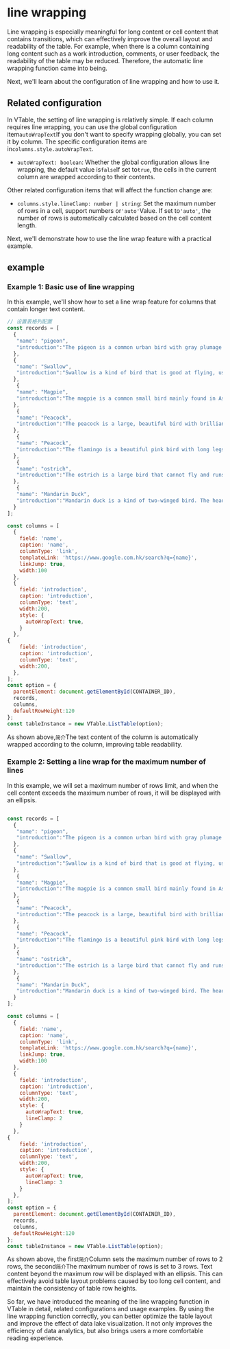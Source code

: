 # line wrapping

Line wrapping is especially meaningful for long content or cell content that contains transitions, which can effectively improve the overall layout and readability of the table. For example, when there is a column containing long content such as a work introduction, comments, or user feedback, the readability of the table may be reduced. Therefore, the automatic line wrapping function came into being.

Next, we'll learn about the configuration of line wrapping and how to use it.

## Related configuration

In VTable, the setting of line wrapping is relatively simple. If each column requires line wrapping, you can use the global configuration item`autoWrapText`If you don't want to specify wrapping globally, you can set it by column. The specific configuration items are in`columns.style.autoWrapText`.

*   `autoWrapText: boolean`: Whether the global configuration allows line wrapping, the default value is`false`If set to`true`, the cells in the current column are wrapped according to their contents.

Other related configuration items that will affect the function change are:

*   `columns.style.lineClamp: number | string`: Set the maximum number of rows in a cell, support numbers or`'auto'`Value. If set to`'auto'`, the number of rows is automatically calculated based on the cell content length.

Next, we'll demonstrate how to use the line wrap feature with a practical example.

## example

### Example 1: Basic use of line wrapping

In this example, we'll show how to set a line wrap feature for columns that contain longer text content.

```javascript livedemo template=vtable
// 设置表格列配置
const records = [
  {
   "name": "pigeon",
   "introduction":"The pigeon is a common urban bird with gray plumage and a short, stout beak"
  },
  {
   "name": "Swallow",
   "introduction":"Swallow is a kind of bird that is good at flying, usually perches near houses and buildings."
  },
   {
   "name": "Magpie",
   "introduction":"The magpie is a common small bird mainly found in Asia. They are small in size with a black head and throat, gray back and white belly. Magpies are social animals and often live in woods Breeding nests in China or in urban parks, feeding on insects, fruit and seeds. They are also highly intelligent and social, and are considered an intelligent, playful bird."
  },
   {
   "name": "Peacock",
   "introduction":"The peacock is a large, beautiful bird with brilliant blue-green plumage and a long tail. Native to South Asia, it feeds on insects, fruit, and seeds."
  },
   {
   "name": "Peacock",
   "introduction":"The flamingo is a beautiful pink bird with long legs and neck, good at swimming, and is a common bird in tropical areas."
  },
   {
   "name": "ostrich",
   "introduction":"The ostrich is a large bird that cannot fly and runs fast. It is one of the largest birds in the world",
  },
   {
   "name": "Mandarin Duck",
   "introduction":"Mandarin duck is a kind of two-winged bird. The head of the male bird is blue and the head of the female bird is brown. It usually perches and mates in pairs. It is one of the symbols in Chinese culture.",
  }
];

const columns = [
  {
    field: 'name',
    caption: 'name',
    columnType: 'link',
    templateLink: 'https://www.google.com.hk/search?q={name}',
    linkJump: true,
    width:100
  },
  {
    field: 'introduction',
    caption: 'introduction',
    columnType: 'text',
    width:200,
    style: {
      autoWrapText: true,
    }
  },
{
    field: 'introduction',
    caption: 'introduction',
    columnType: 'text',
    width:200,
  },
];
const option = {
  parentElement: document.getElementById(CONTAINER_ID),
  records,
  columns,
  defaultRowHeight:120
};
const tableInstance = new VTable.ListTable(option);
```

As shown above,`简介`The text content of the column is automatically wrapped according to the column, improving table readability.

### Example 2: Setting a line wrap for the maximum number of lines

In this example, we will set a maximum number of rows limit, and when the cell content exceeds the maximum number of rows, it will be displayed with an ellipsis.

```javascript livedemo template=vtable

const records = [
  {
   "name": "pigeon",
   "introduction":"The pigeon is a common urban bird with gray plumage and a short, stout beak"
  },
  {
   "name": "Swallow",
   "introduction":"Swallow is a kind of bird that is good at flying, usually perches near houses and buildings."
  },
   {
   "name": "Magpie",
   "introduction":"The magpie is a common small bird mainly found in Asia. They are small in size with a black head and throat, gray back and white belly. Magpies are social animals and often live in woods Breeding nests in China or in urban parks, feeding on insects, fruit and seeds. They are also highly intelligent and social, and are considered an intelligent, playful bird."
  },
   {
   "name": "Peacock",
   "introduction":"The peacock is a large, beautiful bird with brilliant blue-green plumage and a long tail. Native to South Asia, it feeds on insects, fruit, and seeds."
  },
   {
   "name": "Peacock",
   "introduction":"The flamingo is a beautiful pink bird with long legs and neck, good at swimming, and is a common bird in tropical areas."
  },
   {
   "name": "ostrich",
   "introduction":"The ostrich is a large bird that cannot fly and runs fast. It is one of the largest birds in the world",
  },
   {
   "name": "Mandarin Duck",
   "introduction":"Mandarin duck is a kind of two-winged bird. The head of the male bird is blue and the head of the female bird is brown. It usually perches and mates in pairs. It is one of the symbols in Chinese culture.",
  }
];

const columns = [
  {
    field: 'name',
    caption: 'name',
    columnType: 'link',
    templateLink: 'https://www.google.com.hk/search?q={name}',
    linkJump: true,
    width:100
  },
  {
    field: 'introduction',
    caption: 'introduction',
    columnType: 'text',
    width:200,
    style: {
      autoWrapText: true,
      lineClamp: 2
    }
  },
{
    field: 'introduction',
    caption: 'introduction',
    columnType: 'text',
    width:200,
    style: {
      autoWrapText: true,
      lineClamp: 3
    }
  },
];
const option = {
  parentElement: document.getElementById(CONTAINER_ID),
  records,
  columns,
  defaultRowHeight:120
};
const tableInstance = new VTable.ListTable(option);

```

As shown above, the first`简介`Column sets the maximum number of rows to 2 rows, the second`简介`The maximum number of rows is set to 3 rows. Text content beyond the maximum row will be displayed with an ellipsis. This can effectively avoid table layout problems caused by too long cell content, and maintain the consistency of table row heights.

So far, we have introduced the meaning of the line wrapping function in VTable in detail, related configurations and usage examples. By using the line wrapping function correctly, you can better optimize the table layout and improve the effect of data lake visualization. It not only improves the efficiency of data analytics, but also brings users a more comfortable reading experience.
